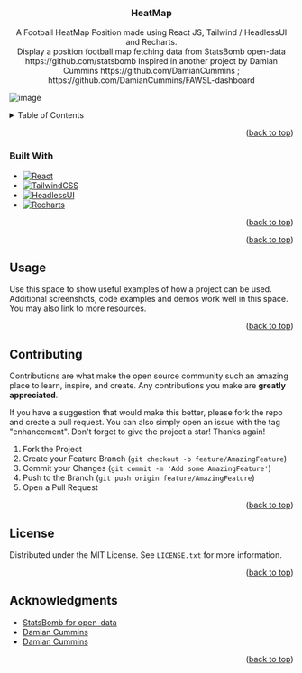 <a name="readme-top"></a>



<br />

<h3 align="center">HeatMap</h3>

  <p align="center">
   A Football HeatMap Position made using React JS, Tailwind / HeadlessUI and Recharts.
   <br />
   Display a position football map fetching data from StatsBomb open-data https://github.com/statsbomb
   Inspired in another project by Damian Cummins https://github.com/DamianCummins  ;  https://github.com/DamianCummins/FAWSL-dashboard
    <br />
  </p>
</div>

![image](https://github.com/B0lemix/HeatMap/assets/109000296/23e72a7a-e860-464a-bc16-3c3989517a8d)


<!-- TABLE OF CONTENTS -->
<details>
  <summary>Table of Contents</summary>
  <ol>

    <li><a href="#built-with">Built With</a></li>
    <li><a href="#contributing">Contributing</a></li>
    <li><a href="#license">License</a></li>
    <li><a href="#acknowledgments">Acknowledgments</a></li>

  </ol>
</details>

<p align="right">(<a href="#readme-top">back to top</a>)</p>

### Built With

- [![React][React.js]][React-url]
- [![TailwindCSS][Tailwind.css]][Tailwind-url]
- [![HeadlessUI][Headless.ui]][Headless-url]
- [![Recharts][Recharts.js]][Recharts-url]

<p align="right">(<a href="#readme-top">back to top</a>)</p>

<p align="right">(<a href="#readme-top">back to top</a>)</p>

<!-- USAGE EXAMPLES -->

## Usage

Use this space to show useful examples of how a project can be used. Additional screenshots, code examples and demos work well in this space. You may also link to more resources.

<p align="right">(<a href="#readme-top">back to top</a>)</p>

<!-- CONTRIBUTING -->

## Contributing

Contributions are what make the open source community such an amazing place to learn, inspire, and create. Any contributions you make are **greatly appreciated**.

If you have a suggestion that would make this better, please fork the repo and create a pull request. You can also simply open an issue with the tag "enhancement".
Don't forget to give the project a star! Thanks again!

1. Fork the Project
2. Create your Feature Branch (`git checkout -b feature/AmazingFeature`)
3. Commit your Changes (`git commit -m 'Add some AmazingFeature'`)
4. Push to the Branch (`git push origin feature/AmazingFeature`)
5. Open a Pull Request

<p align="right">(<a href="#readme-top">back to top</a>)</p>

<!-- LICENSE -->

## License

Distributed under the MIT License. See `LICENSE.txt` for more information.

<p align="right">(<a href="#readme-top">back to top</a>)</p>


<!-- ACKNOWLEDGMENTS -->

## Acknowledgments

- [StatsBomb for open-data]( https://github.com/statsbomb)
- [Damian Cummins]( https://github.com/DamianCummins)
- [Damian Cummins](https://github.com/DamianCummins/FAWSL-dashboard)

<p align="right">(<a href="#readme-top">back to top</a>)</p>

<!-- MARKDOWN LINKS & IMAGES -->
<!-- https://www.markdownguide.org/basic-syntax/#reference-style-links -->

[contributors-shield]: https://img.shields.io/github/contributors/github_username/repo_name.svg?style=for-the-badge
[contributors-url]: https://github.com/github_username/repo_name/graphs/contributors
[forks-shield]: https://img.shields.io/github/forks/github_username/repo_name.svg?style=for-the-badge
[forks-url]: https://github.com/github_username/repo_name/network/members
[stars-shield]: https://img.shields.io/github/stars/github_username/repo_name.svg?style=for-the-badge
[stars-url]: https://github.com/github_username/repo_name/stargazers
[issues-shield]: https://img.shields.io/github/issues/github_username/repo_name.svg?style=for-the-badge
[issues-url]: https://github.com/github_username/repo_name/issues
[license-shield]: https://img.shields.io/github/license/github_username/repo_name.svg?style=for-the-badge
[license-url]: https://github.com/github_username/repo_name/blob/master/LICENSE.txt
[linkedin-shield]: https://img.shields.io/badge/-LinkedIn-black.svg?style=for-the-badge&logo=linkedin&colorB=555
[linkedin-url]: https://linkedin.com/in/linkedin_username
[product-screenshot]: images/screenshot.png
[React.js]: https://img.shields.io/badge/React-20232A?style=for-the-badge&logo=react&logoColor=61DAFB
[React-url]: https://reactjs.org/
[Tailwind.css]: https://img.shields.io/badge/Tailwind_CSS-38B2AC?style=for-the-badge&logo=tailwind-css&logoColor=white
[Tailwind-url]: https://tailwindcss.com/
[Headless.ui]: https://camo.githubusercontent.com/acd63afb2b1e4c47bfe56670e3808434ef2eecebcdfe4548802a65624d9dd424/68747470733a2f2f696d672e736869656c64732e696f2f7374617469632f76313f7374796c653d666f722d7468652d6261646765266d6573736167653d486561646c6573732b554926636f6c6f723d323232323232266c6f676f3d486561646c6573732b5549266c6f676f436f6c6f723d363645334646266c6162656c3d
[Headless-url]: https://headlessui.com/
[Recharts.js]: https://camo.githubusercontent.com/db4ec0a47f50d47e1c966f7e13584ef7da4f04196d0096879ec041fcc72896a0/68747470733a2f2f696d672e736869656c64732e696f2f7374617469632f76313f7374796c653d666f722d7468652d6261646765266d6573736167653d43686172742e6a7326636f6c6f723d464636333834266c6f676f3d43686172742e6a73266c6f676f436f6c6f723d464646464646266c6162656c3d
[Recharts-url]: https://recharts.org/en-US/

